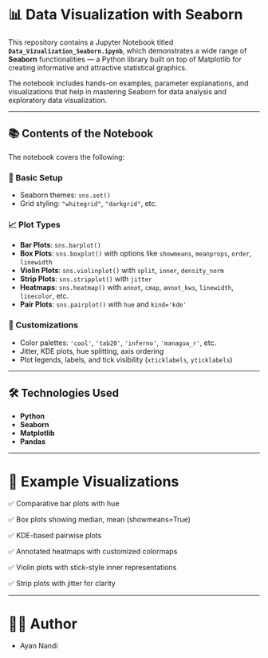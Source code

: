 # 📊 Data Visualization with Seaborn

This repository contains a Jupyter Notebook titled **`Data_Vizualization_Seaborn.ipynb`**, which demonstrates a wide range of **Seaborn** functionalities — a Python library built on top of Matplotlib for creating informative and attractive statistical graphics.

The notebook includes hands-on examples, parameter explanations, and visualizations that help in mastering Seaborn for data analysis and exploratory data visualization.


---

## 📚 Contents of the Notebook

The notebook covers the following:

### 🎨 Basic Setup
- Seaborn themes: `sns.set()`
- Grid styling: `"whitegrid"`, `"darkgrid"`, etc.

### 📈 Plot Types
- **Bar Plots**: `sns.barplot()`
- **Box Plots**: `sns.boxplot()` with options like `showmeans`, `meanprops`, `order`, `linewidth`
- **Violin Plots**: `sns.violinplot()` with `split`, `inner`, `density_norm`
- **Strip Plots**: `sns.stripplot()` with `jitter`
- **Heatmaps**: `sns.heatmap()` with `annot`, `cmap`, `annot_kws`, `linewidth`, `linecolor`, etc.
- **Pair Plots**: `sns.pairplot()` with `hue` and `kind='kde'`

### 🎨 Customizations
- Color palettes: `'cool'`, `'tab20'`, `'inferno'`, `'managua_r'`, etc.
- Jitter, KDE plots, hue splitting, axis ordering
- Plot legends, labels, and tick visibility (`xticklabels`, `yticklabels`)

---

## 🛠️ Technologies Used

- **Python**
- **Seaborn**
- **Matplotlib**
- **Pandas**

---

# 📌 Example Visualizations

✅ Comparative bar plots with hue

✅ Box plots showing median, mean (showmeans=True)

✅ KDE-based pairwise plots

✅ Annotated heatmaps with customized colormaps

✅ Violin plots with stick-style inner representations

✅ Strip plots with jitter for clarity

-----

# 🙋‍♂️ Author
- Ayan Nandi



